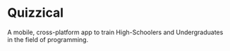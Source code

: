 # Quizzical
A mobile, cross-platform app to train High-Schoolers and Undergraduates in the field of programming.

